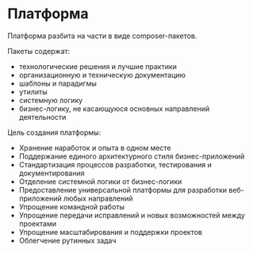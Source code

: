 Платформа
===

Платформа разбита на части в виде composer-пакетов.

Пакеты содержат:

* технологические решения и лучшие практики
* организационную и техническую документацию
* шаблоны и парадигмы
* утилиты
* системную логику
* бизнес-логику, не касающуюся основных направлений деятельности

Цель создания платформы:

* Хранение наработок и опыта в одном месте
* Поддержание единого архитектурного стиля бизнес-приложений
* Стандартизация процессов разработки, тестирования и документирования
* Отделение системной логики от бизнес-логики
* Предоставление универсальной платформы для разработки веб-приложений любых направлений
* Упрощение командной работы
* Упрощение передачи исправлений и новых возможностей между проектами
* Упрощение масштабирования и поддержки проектов
* Облегчение рутинных задач

